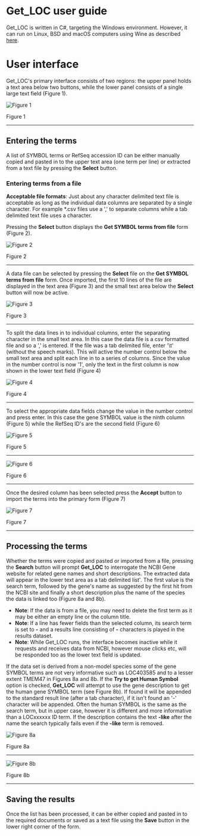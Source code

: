 # Get_LOC user guide

Get_LOC is written in C#, targeting the Windows environment. However, it can run on Linux, BSD and macOS computers using Wine as described [here](https://github.com/msjimc/RunningWindowsProgramsOnLinux). 

# User interface
Get_LOC's primary interface consists of two regions: the upper panel holds a text area below two buttons, while the lower panel consists of a single large text field (Figure 1).

![Figure 1](images/figure1.jpg)

Figure 1

<hr />

## Entering the terms

A list of SYMBOL terms or RefSeq accession ID can be either manually copied and pasted in to the upper text area (one term per line) or extracted from a text file by pressing the **Select** button. 

### Entering terms from a file

**Acceptable file formats**:
Just about any character delimited text file is acceptable as long as the individual data columns are separated by a single character. For example *.csv files use a ',' to separate columns while a tab delimited text file uses a <tab> character.   

Pressing the **Select** button displays the **Get SYMBOL terms from file** form (Figure 2).  

![Figure 2](images/figure2.jpg)

Figure 2

<hr />

A data file can be selected by pressing the **Select** file on the **Get SYMBOL terms from file** form. Once imported, the first 10 lines of the file are displayed in the text area (Figure 3) and the small text area below the **Select** button will now be active.

![Figure 3](images/figure3.jpg)

Figure 3

<hr />

To split the data lines in to individual columns, enter the separating character in the small text area. In this case the data file is a csv formatted file and so a ',' is entered. If the file was a tab delimited file, enter '\t' (without the speech marks). This will active the number control below the small text area and split each line in to a series of columns. Since the value in the number control is now '1', only the text in the first column is now shown in the lower text field (Figure 4)

![Figure 4](images/figure4.jpg)

Figure 4

<hr />

To select the appropriate data fields change the value in the number control and press enter. In this case the gene SYMBOL value is the ninth column (Figure 5) while the RefSeq ID's are the second field (Figure 6)

![Figure 5](images/figure5.jpg)

Figure 5

<hr />

![Figure 6](images/figure6.jpg)

Figure 6

<hr />

Once the desired column has been selected press the **Accept** button to import the terms into the primary form (Figure 7)

![Figure 7](images/figure7.jpg)

Figure 7

<hr />

## Processing the terms

Whether the terms were copied and pasted or imported from a file, pressing the **Search** button will prompt **Get_LOC** to interrogate the NCBI Gene website for related gene names and short descriptions. The extracted data will appear in the lower text area as a tab delimited list'. The first value is the search term, followed by the gene's name as suggested by the first hit from the NCBI site and finally a short description plus the name of the species the data is linked too (Figure 8a and 8b).


* **Note**: If the data is from a file, you may need to delete the first term as it may be either an empty line or the column title.  
* **Note**: If a line has fewer fields than the selected column, its search term is set to **-** and a results line consisting of **-** characters is played in the results dataset.
* **Note**: While Get_LOC runs, the interface becomes inactive while it requests and receives data from NCBI, however mouse clicks etc, will be responded too as the lower text field is updated.

If the data set is derived from a non-model species some of the gene SYMBOL terms are not very informative such as LOC403585 and to a lesser extent TMEM47 in Figures 8a and 8b. If the __Try to get Human Symbol__ option is checked, **Get_LOC** will attempt to use the gene description to get the human gene SYMBOL term (see Figure 8b). If found it will be appended to the standard result line (after a tab character), if it isn't found an '-' character will be appended. Often the human SYMBOL is the same as the search term, but in upper case, however it is different and more informative than a LOCxxxxxx ID term. If the description contains the text **-like** after the name the search typically fails even if the **-like** term is removed.  

![Figure 8a](images/figure8a.jpg)

Figure 8a

<hr />

![Figure 8b](images/figure8b.jpg)

Figure 8b

<hr />

## Saving the results

Once the list has been processed, it can be either copied and pasted in to the required documents or saved as a text file using the **Save** button in the lower right corner of the form.